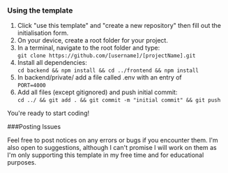 ### Using the template

1. Click "use this template" and "create a new repository" then fill out the initialisation form.
2. On your device, create a root folder for your project.
3. In a terminal, navigate to the root folder and type: </br> `git clone https://github.com/[username]/[projectName].git`
4. Install all dependencies: </br> `cd backend && npm install && cd ../frontend && npm install`
5. In backend/private/ add a file called .env with an entry of </br> `PORT=4000`
6. Add all files (except gitignored) and push initial commit: </br> `cd ../ && git add . && git commit -m "initial commit" && git push`

You're ready to start coding!

###Posting Issues

Feel free to post notices on any errors or bugs if you encounter them. 
I'm also open to suggestions, although I can't promise I will work on them as I'm only supporting this template in my free time and for educational purposes. 
